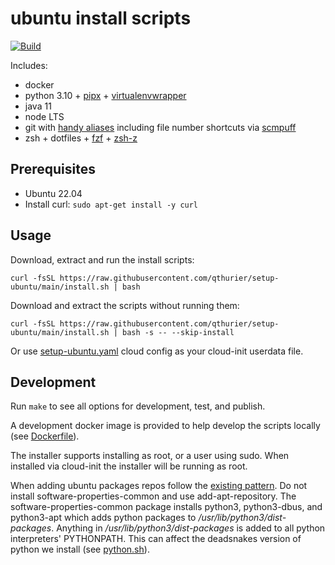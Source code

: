 # ubuntu install scripts

[![Build](https://github.com/tekumara/setup-ubuntu/actions/workflows/ci.yml/badge.svg)](https://github.com/tekumara/setup-ubuntu/actions/workflows/ci.yml)

Includes:

- docker
- python 3.10 + [pipx](https://github.com/pipxproject/pipx) + [virtualenvwrapper](https://virtualenvwrapper.readthedocs.io/en/latest/)
- java 11
- node LTS
- git with [handy aliases](dotfiles/.zshrc.d/git.plugin.zsh) including file number shortcuts via [scmpuff](https://github.com/mroth/scmpuff#usage)
- zsh + dotfiles + [fzf](https://github.com/junegunn/fzf) + [zsh-z](https://github.com/agkozak/zsh-z)

## Prerequisites

- Ubuntu 22.04
- Install curl: `sudo apt-get install -y curl`

## Usage

Download, extract and run the install scripts:

```
curl -fsSL https://raw.githubusercontent.com/qthurier/setup-ubuntu/main/install.sh | bash
```

Download and extract the scripts without running them:

```
curl -fsSL https://raw.githubusercontent.com/qthurier/setup-ubuntu/main/install.sh | bash -s -- --skip-install
```

Or use [setup-ubuntu.yaml](setup-ubuntu.yaml) cloud config as your cloud-init userdata file.

## Development

Run `make` to see all options for development, test, and publish.

A development docker image is provided to help develop the scripts locally (see [Dockerfile](Dockerfile)).

The installer supports installing as root, or a user using sudo. When installed via cloud-init the installer will be running as root.

When adding ubuntu packages repos follow the [existing pattern](install-root/docker.sh). Do not install software-properties-common and use add-apt-repository. The software-properties-common package installs python3, python3-dbus, and python3-apt which adds python packages to _/usr/lib/python3/dist-packages_. Anything in _/usr/lib/python3/dist-packages_ is added to all python interpreters' PYTHONPATH. This can affect the deadsnakes version of python we install (see [python.sh](install-root/python.sh)).
